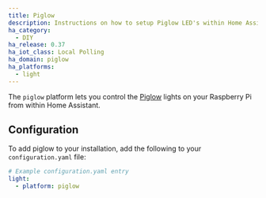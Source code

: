 ```yaml
---
title: Piglow
description: Instructions on how to setup Piglow LED's within Home Assistant.
ha_category:
  - DIY
ha_release: 0.37
ha_iot_class: Local Polling
ha_domain: piglow
ha_platforms:
  - light
---
```


The `piglow` platform lets you control the [Piglow](https://shop.pimoroni.com/products/piglow) lights on your Raspberry Pi from within Home Assistant.

## Configuration

To add piglow to your installation, add the following to your `configuration.yaml` file:

```yaml
# Example configuration.yaml entry
light:
  - platform: piglow
```

